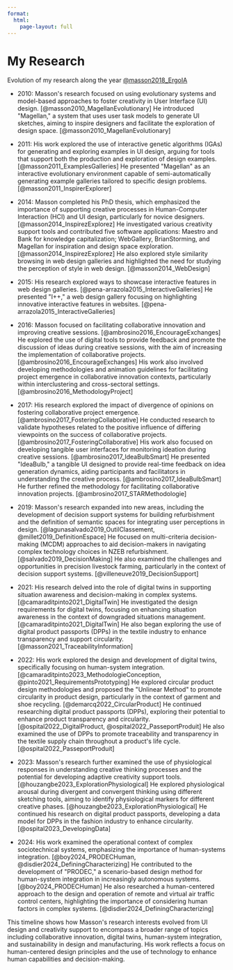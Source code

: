 ```yaml
---
format: 
  html: 
    page-layout: full
---
```

# My Research 

Evolution of my research along the year
[@masson2018_ErgoIA](publications/masson2018_ErgoIA/index.md)

- 2010: Masson's research focused on using evolutionary systems and model-based approaches to foster creativity in User Interface (UI) design. [@masson2010_MagellanEvolutionary] He introduced "Magellan," a system that uses user task models to generate UI sketches, aiming to inspire designers and facilitate the exploration of design space. [@masson2010_MagellanEvolutionary]

- 2011: His work explored the use of interactive genetic algorithms (IGAs) for generating and exploring examples in UI design, arguing for tools that support both the production and exploration of design examples. [@masson2011_ExamplesGalleries] He presented "Magellan" as an interactive evolutionary environment capable of semi-automatically generating example galleries tailored to specific design problems. [@masson2011_InspirerExplorer]

- 2014: Masson completed his PhD thesis, which emphasized the importance of supporting creative processes in Human-Computer Interaction (HCI) and UI design, particularly for novice designers. [@masson2014_InspirezExplorez] He investigated various creativity support tools and contributed five software applications: Maestro and Bank for knowledge capitalization; WebGallery, BrianStorming, and Magellan for inspiration and design space exploration. [@masson2014_InspirezExplorez] He also explored style similarity browsing in web design galleries and highlighted the need for studying the perception of style in web design. [@masson2014_WebDesign]
- 2015: His research explored ways to showcase interactive features in web design galleries. [@pena-arrazola2015_InteractiveGalleries] He presented "I++," a web design gallery focusing on highlighting innovative interactive features in websites. [@pena-arrazola2015_InteractiveGalleries]
- 2016: Masson focused on facilitating collaborative innovation and improving creative sessions. [@ambrosino2016_EncourageExchanges] He explored the use of digital tools to provide feedback and promote the discussion of ideas during creative sessions, with the aim of increasing the implementation of collaborative projects. [@ambrosino2016_EncourageExchanges] His work also involved developing methodologies and animation guidelines for facilitating project emergence in collaborative innovation contexts, particularly within interclustering and cross-sectoral settings. [@ambrosino2016_MethodologyProject]
- 2017: His research explored the impact of divergence of opinions on fostering collaborative project emergence. [@ambrosino2017_FosteringCollaborative] He conducted research to validate hypotheses related to the positive influence of differing viewpoints on the success of collaborative projects. [@ambrosino2017_FosteringCollaborative] His work also focused on developing tangible user interfaces for monitoring ideation during creative sessions. [@ambrosino2017_IdeaBulbSmart] He presented "IdeaBulb," a tangible UI designed to provide real-time feedback on idea generation dynamics, aiding participants and facilitators in understanding the creative process. [@ambrosino2017_IdeaBulbSmart] He further refined the methodology for facilitating collaborative innovation projects. [@ambrosino2017_STARMethodologie]
- 2019: Masson's research expanded into new areas, including the development of decision support systems for building refurbishment and the definition of semantic spaces for integrating user perceptions in design. [@lagunasalvado2019_OutilClassement, @millet2019_DefinitionEspace] He focused on multi-criteria decision-making (MCDM) approaches to aid decision-makers in navigating complex technology choices in NZEB refurbishment. [@salvado2019_DecisionMaking] He also examined the challenges and opportunities in precision livestock farming, particularly in the context of decision support systems. [@villeneuve2019_DecisionSupport]
- 2021: His research delved into the role of digital twins in supporting situation awareness and decision-making in complex systems. [@camaraditpinto2021_DigitalTwin] He investigated the design requirements for digital twins, focusing on enhancing situation awareness in the context of downgraded situations management. [@camaraditpinto2021_DigitalTwin] He also began exploring the use of digital product passports (DPPs) in the textile industry to enhance transparency and support circularity. [@masson2021_TraceabilityInformation]
- 2022: His work explored the design and development of digital twins, specifically focusing on human-system integration. [@camaraditpinto2023_MethodologieConception, @pinto2021_RequirementsPrototyping] He explored circular product design methodologies and proposed the "Unlinear Method" to promote circularity in product design, particularly in the context of garment and shoe recycling. [@demarcq2022_CircularProduct] He continued researching digital product passports (DPPs), exploring their potential to enhance product transparency and circularity. [@ospital2022_DigitalProduct, @ospital2022_PasseportProduit] He also examined the use of DPPs to promote traceability and transparency in the textile supply chain throughout a product's life cycle. [@ospital2022_PasseportProduit]
- 2023: Masson's research further examined the use of physiological responses in understanding creative thinking processes and the potential for developing adaptive creativity support tools. [@houzangbe2023_ExplorationPhysiological] He explored physiological arousal during divergent and convergent thinking using different sketching tools, aiming to identify physiological markers for different creative phases. [@houzangbe2023_ExplorationPhysiological] He continued his research on digital product passports, developing a data model for DPPs in the fashion industry to enhance circularity. [@ospital2023_DevelopingData]
- 2024: His work examined the operational context of complex sociotechnical systems, emphasizing the importance of human-systems integration. [@boy2024_PRODECHuman, @disdier2024_DefiningCharacterizing] He contributed to the development of "PRODEC," a scenario-based design method for human-system integration in increasingly autonomous systems. [@boy2024_PRODECHuman] He also researched a human-centered approach to the design and operation of remote and virtual air traffic control centers, highlighting the importance of considering human factors in complex systems. [@disdier2024_DefiningCharacterizing]

This timeline shows how Masson's research interests evolved from UI design and creativity support to encompass a broader range of topics including collaborative innovation, digital twins, human-system integration, and sustainability in design and manufacturing. His work reflects a focus on human-centered design principles and the use of technology to enhance human capabilities and decision-making.
